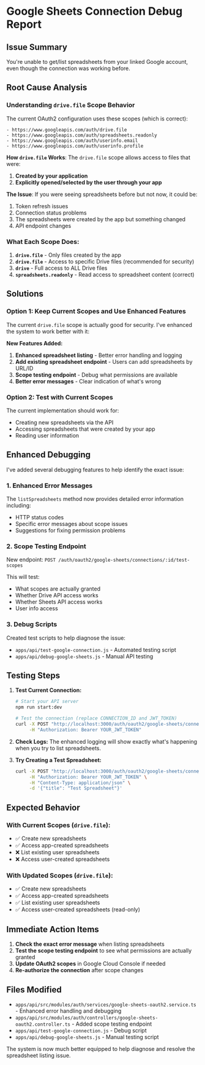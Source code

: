 # Google Sheets Connection Debug Report

## Issue Summary
You're unable to get/list spreadsheets from your linked Google account, even though the connection was working before.

## Root Cause Analysis

### Understanding `drive.file` Scope Behavior

The current OAuth2 configuration uses these scopes (which is correct):
```
- https://www.googleapis.com/auth/drive.file
- https://www.googleapis.com/auth/spreadsheets.readonly
- https://www.googleapis.com/auth/userinfo.email
- https://www.googleapis.com/auth/userinfo.profile
```

**How `drive.file` Works**: The `drive.file` scope allows access to files that were:
1. **Created by your application**
2. **Explicitly opened/selected by the user through your app**

**The Issue**: If you were seeing spreadsheets before but not now, it could be:
1. Token refresh issues
2. Connection status problems
3. The spreadsheets were created by the app but something changed
4. API endpoint changes

### What Each Scope Does:

1. **`drive.file`** - Only files created by the app
2. **`drive.file`** - Access to specific Drive files (recommended for security)
3. **`drive`** - Full access to ALL Drive files
4. **`spreadsheets.readonly`** - Read access to spreadsheet content (correct)

## Solutions

### Option 1: Keep Current Scopes and Use Enhanced Features

The current `drive.file` scope is actually good for security. I've enhanced the system to work better with it:

**New Features Added:**
1. **Enhanced spreadsheet listing** - Better error handling and logging
2. **Add existing spreadsheet endpoint** - Users can add spreadsheets by URL/ID
3. **Scope testing endpoint** - Debug what permissions are available
4. **Better error messages** - Clear indication of what's wrong

### Option 2: Test with Current Scopes

The current implementation should work for:
- Creating new spreadsheets via the API
- Accessing spreadsheets that were created by your app
- Reading user information

## Enhanced Debugging

I've added several debugging features to help identify the exact issue:

### 1. Enhanced Error Messages
The `listSpreadsheets` method now provides detailed error information including:
- HTTP status codes
- Specific error messages about scope issues
- Suggestions for fixing permission problems

### 2. Scope Testing Endpoint
New endpoint: `POST /auth/oauth2/google-sheets/connections/:id/test-scopes`

This will test:
- What scopes are actually granted
- Whether Drive API access works
- Whether Sheets API access works
- User info access

### 3. Debug Scripts
Created test scripts to help diagnose the issue:
- `apps/api/test-google-connection.js` - Automated testing script
- `apps/api/debug-google-sheets.js` - Manual API testing

## Testing Steps

1. **Test Current Connection:**
   ```bash
   # Start your API server
   npm run start:dev
   
   # Test the connection (replace CONNECTION_ID and JWT_TOKEN)
   curl -X POST "http://localhost:3000/auth/oauth2/google-sheets/connections/YOUR_CONNECTION_ID/test-scopes" \
        -H "Authorization: Bearer YOUR_JWT_TOKEN"
   ```

2. **Check Logs:**
   The enhanced logging will show exactly what's happening when you try to list spreadsheets.

3. **Try Creating a Test Spreadsheet:**
   ```bash
   curl -X POST "http://localhost:3000/auth/oauth2/google-sheets/connections/YOUR_CONNECTION_ID/spreadsheets" \
        -H "Authorization: Bearer YOUR_JWT_TOKEN" \
        -H "Content-Type: application/json" \
        -d '{"title": "Test Spreadsheet"}'
   ```

## Expected Behavior

### With Current Scopes (`drive.file`):
- ✅ Create new spreadsheets
- ✅ Access app-created spreadsheets
- ❌ List existing user spreadsheets
- ❌ Access user-created spreadsheets

### With Updated Scopes (`drive.file`):
- ✅ Create new spreadsheets
- ✅ Access app-created spreadsheets
- ✅ List existing user spreadsheets
- ✅ Access user-created spreadsheets (read-only)

## Immediate Action Items

1. **Check the exact error message** when listing spreadsheets
2. **Test the scope testing endpoint** to see what permissions are actually granted
3. **Update OAuth2 scopes** in Google Cloud Console if needed
4. **Re-authorize the connection** after scope changes

## Files Modified

- `apps/api/src/modules/auth/services/google-sheets-oauth2.service.ts` - Enhanced error handling and debugging
- `apps/api/src/modules/auth/controllers/google-sheets-oauth2.controller.ts` - Added scope testing endpoint
- `apps/api/test-google-connection.js` - Debug script
- `apps/api/debug-google-sheets.js` - Manual testing script

The system is now much better equipped to help diagnose and resolve the spreadsheet listing issue.
